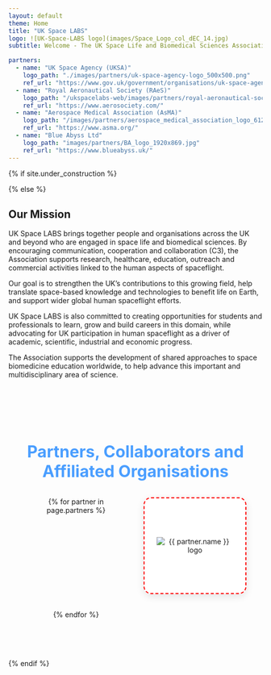 ```yaml
---
layout: default
theme: Home
title: "UK Space LABS"
logo: ![UK-Space-LABS logo](images/Space_Logo_col_dEC_14.jpg)
subtitle: Welcome - The UK Space Life and Biomedical Sciences Association

partners:
  - name: "UK Space Agency (UKSA)"
    logo_path: "./images/partners/uk-space-agency-logo_500x500.png"
    ref_url: "https://www.gov.uk/government/organisations/uk-space-agency"
  - name: "Royal Aeronautical Society (RAeS)"  
    logo_path: "/ukspacelabs-web/images/partners/royal-aeronautical-society-logo-300x300.jpg"
    ref_url: "https://www.aerosociety.com/"
  - name: "Aerospace Medical Association (AsMA)"
    logo_path: "/images/partners/aerospace_medical_association_logo_612x612.jpg"
    ref_url: "https://www.asma.org/"
  - name: "Blue Abyss Ltd"
    logo_path: "images/partners/BA_logo_1920x869.jpg"
    ref_url: "https://www.blueabyss.uk/"
---
```


<!-- under_construction parameter set to 'true' in the _config.yaml -->
{% if site.under_construction %}
<!-- Maintenance mode is handled in the main_page layout -->
{% else %}

<section class="about-section" id="about">
  <h2>Our Mission</h2>
  
  <p>UK Space LABS brings together people and organisations across the UK and beyond who are engaged in space life and biomedical sciences. By encouraging communication, cooperation and collaboration (C3), the Association supports research, healthcare, education, outreach and commercial activities linked to the human aspects of spaceflight.</p>
  
  <p>Our goal is to strengthen the UK’s contributions to this growing field, help translate space-based knowledge and technologies to benefit life on Earth, and support wider global human spaceflight efforts.</p>
  
  <p>UK Space LABS is also committed to creating opportunities for students and professionals to learn, grow and build careers in this domain, while advocating for UK participation in human spaceflight as a driver of academic, scientific, industrial and economic progress.</p>
  
  <p>The Association supports the development of shared approaches to space biomedicine education worldwide, to help advance this important and multidisciplinary area of science.</p>
</section>

<!-- Partners Section -->
    
<!--
<section class="partners-section">
  <h2>Partners, Collaborators and Affiliated Organisations</h2>
    <div class="partners-grid">
        <div class="partner-item">
          <a href="https://www.gov.uk/government/organisations/uk-space-agency" target="_blank" class="partner-logo">
              UKSA
          </a>
        <div class="partner-name">UK Space Agency</div>
      </div>
                
  <div class="partner-item">
        <a href="https://www.aerosociety.com/" target="_blank" class="partner-logo">
              RAeS
        </a>
      <div class="partner-name">Royal Aeronautical Society</div>
  </div>
                
  <div class="partner-item">
        <a href="https://www.asma.org/" target="_blank" class="partner-logo">
            AsMA
        </a>
      <div class="partner-name">Aerospace Medical Association</div>
  </div>
                
  <div class="partner-item">
      <a href="https://www.blueabyss.uk/" target="_blank" class="partner-logo">
          Blue Abyss
      </a>
   <div class="partner-name">Blue Abyss Ltd</div>
  </div>
  </div>
</section>
-->

<!-- <section class="partners-section">
  <h2>Partners, Collaborators and Affiliated Organisations</h2>
  <div class="partners-grid">
    {% for partner in page.partners %}
    <div class="partner-item">
      <a href="{{ partner.ref_url }}" target="_blank" class="partner-logo-link">
        <div class="partner-logo-container">
          <img src="{{ partner.logo_path | relative_url }}" alt="{{ partner.name }} logo" class="partner-logo-img">
        </div>
      </a>
    </div>
    {% endfor %}
  </div>
</section>
-->

<section class="partners-section">
  <h2>Partners, Collaborators and Affiliated Organisations</h2>
  <div class="partners-grid">
    {% for partner in page.partners %}
    <div class="partner-item">
      <a href="{{ partner.ref_url }}" target="_blank" class="partner-logo-link">
        <div class="partner-logo-container">
          <img src="{{ partner.logo_path }}" 
               alt="{{ partner.name }} logo" 
               class="partner-logo-img"
               onerror="this.style.display='none'; this.nextElementSibling.style.display='block';">
          <div class="partner-fallback" style="display:none;">{{ partner.name }}</div>
        </div>
      </a>
    </div>
    {% endfor %}
  </div>
</section>

<!--<section class="content-section" id="mission">
  <h2>Our Partners</h2>
  
  <div class="mission-grid">
    <div class="mission-item">
      <div class="mission-icon">
        <i class="fa fa-users" aria-hidden="true"></i>
      </div>
      <h3>Collaboration</h3>
      <p>Building bridges between UK organisations and international partners in space life sciences and biomedical research.</p>
    </div>
    
    <div class="mission-item">
      <div class="mission-icon">
        <i class="fa fa-graduation-cap" aria-hidden="true"></i>
      </div>
      <h3>Education</h3>
      <p>Creating educational and career opportunities for students and professionals interested in space biomedicine.</p>
    </div>
    
    <div class="mission-item">
      <div class="mission-icon">
        <i class="fa fa-rocket" aria-hidden="true"></i>
      </div>
      <h3>Innovation</h3>
      <p>Promoting UK involvement in human spaceflight and advancing space science applications for terrestrial needs.</p>
    </div>
  </div>
</section>-->

<!-- <section class="team-section" id="team">
  <h2>Our Team</h2>
  
  {% if site.chair %}
  <div class="team-category">
    <h3>Chair</h3>
    <div class="team-grid">
      {% for member in site.chair %}
      <div class="team-member">
        <h4>{{ member.name }}</h4>
        <p class="member-role">{{ member.role }}</p>
        <p class="member-affiliate">{{ member.affiliate }}</p>
        {% if member.social_handler %}
        <p class="member-social">{{ member.social_handler }}</p>
        {% endif %}
      </div>
      {% endfor %}
    </div>
  </div>
  {% endif %}
  
  {% if site.co-ordinators %}
  <div class="team-category">
    <h3>Co-ordinators</h3>
    <div class="team-grid">
      {% for member in site.co-ordinators %}
      <div class="team-member">
        <h4>{{ member.name }}</h4>
        <p class="member-role">{{ member.role }}</p>
        <p class="member-affiliate">{{ member.affiliate }}</p>
        {% if member.social_handler %}
        <p class="member-social">{{ member.social_handler }}</p>
        {% endif %}
      </div>
      {% endfor %}
    </div>
  </div>
  {% endif %}
  
  {% if site.web_development %}
  <div class="team-category">
    <h3>Web Development</h3>
    <div class="team-grid">
      {% for member in site.web_development %}
      <div class="team-member">
        <h4>{{ member.name }}</h4>
        <p class="member-role">{{ member.role }}</p>
        <p class="member-affiliate">{{ member.affiliate }}</p>
        {% if member.social_handler %}
        <p class="member-social">{{ member.social_handler }}</p>
        {% endif %}
      </div>
      {% endfor %}
    </div>
  </div>
  {% endif %}
</section> -->

{% endif %}

<style>
/* Research Grid */
.research-grid {
  display: grid;
  grid-template-columns: repeat(auto-fit, minmax(300px, 1fr));
  gap: 2rem;
  margin-top: 2rem;
}

.research-item {
  background: rgba(255, 255, 255, 0.05);
  padding: 2rem;
  border-radius: 15px;
  text-align: center;
  border: 1px solid rgba(255, 255, 255, 0.1);
  transition: all 0.3s ease;
}

.research-item:hover {
  background: rgba(255, 255, 255, 0.1);
  transform: translateY(-5px);
  box-shadow: 0 10px 30px rgba(74, 158, 255, 0.2);
}

.research-icon {
  width: 60px;
  height: 60px;
  background: linear-gradient(45deg, #4a9eff, #00d4ff);
  border-radius: 50%;
  display: flex;
  align-items: center;
  justify-content: center;
  margin: 0 auto 1rem;
  font-size: 1.5rem;
  color: white;
}

.research-item h3 {
  color: #4a9eff;
  margin-bottom: 1rem;
  font-size: 1.2rem;
}

.research-item p {
  color: #e6f3ff;
  font-size: 0.95rem;
  line-height: 1.5;
}

/* Training Grid */
.training-grid {
  display: grid;
  grid-template-columns: repeat(auto-fit, minmax(300px, 1fr));
  gap: 2rem;
  margin: 2rem 0;
}

.training-item {
  background: rgba(255, 255, 255, 0.05);
  border-radius: 15px;
  overflow: hidden;
  border: 1px solid rgba(255, 255, 255, 0.1);
  transition: all 0.3s ease;
}

.training-item:hover {
  transform: translateY(-5px);
  box-shadow: 0 15px 40px rgba(74, 158, 255, 0.3);
}

.training-header {
  background: linear-gradient(45deg, #4a9eff, #00d4ff);
  padding: 1.5rem;
  display: flex;
  justify-content: space-between;
  align-items: center;
}

.training-header h3 {
  color: white;
  margin: 0;
  font-size: 1.2rem;
}

.training-level {
  background: rgba(255, 255, 255, 0.2);
  padding: 0.3rem 0.8rem;
  border-radius: 15px;
  font-size: 0.8rem;
  color: white;
  font-weight: 600;
}

.training-details {
  padding: 1.5rem;
}

.training-details p {
  color: #e6f3ff;
  margin-bottom: 1rem;
  line-height: 1.6;
}

.training-cta {
  text-align: center;
  margin-top: 3rem;
  padding: 2rem;
  background: rgba(74, 158, 255, 0.1);
  border-radius: 15px;
  border: 1px solid rgba(74, 158, 255, 0.3);
}

.training-cta h3 {
  color: #4a9eff;
  margin-bottom: 1rem;
  font-size: 1.5rem;
}

.cta-button {
  display: inline-block;
  background: linear-gradient(45deg, #4a9eff, #00d4ff);
  color: white;
  padding: 1rem 2rem;
  border-radius: 25px;
  text-decoration: none;
  font-weight: 600;
  margin-top: 1rem;
  transition: all 0.3s ease;
}

.cta-button:hover {
  transform: translateY(-2px);
  box-shadow: 0 10px 30px rgba(74, 158, 255, 0.4);
  color: white;
  text-decoration: none;
}

/* Events Grid */
.events-grid {
  display: grid;
  grid-template-columns: repeat(auto-fit, minmax(350px, 1fr));
  gap: 2rem;
  margin-top: 2rem;
}

.event-item {
  background: rgba(255, 255, 255, 0.05);
  padding: 2rem;
  border-radius: 15px;
  border: 1px solid rgba(255, 255, 255, 0.1);
  display: flex;
  gap: 1.5rem;
  align-items: center;
  transition: all 0.3s ease;
}

.event-item:hover {
  background: rgba(255, 255, 255, 0.1);
  transform: translateY(-5px);
}

.event-date {
  background: linear-gradient(45deg, #4a9eff, #00d4ff);
  padding: 1rem;
  border-radius: 10px;
  text-align: center;
  min-width: 80px;
}

.event-date .month {
  display: block;
  color: white;
  font-size: 0.9rem;
  font-weight: 600;
}

.event-date .day {
  display: block;
  color: white;
  font-size: 1.5rem;
  font-weight: bold;
}

.event-details h3 {
  color: #4a9eff;
  margin-bottom: 0.5rem;
  font-size: 1.2rem;
}

.event-details p {
  color: #e6f3ff;
  margin-bottom: 0.5rem;
  font-size: 0.95rem;
}

.event-type {
  background: rgba(74, 158, 255, 0.2);
  color: #4a9eff;
  padding: 0.3rem 0.8rem;
  border-radius: 12px;
  font-size: 0.8rem;
  font-weight: 600;
}

/* Partner descriptions */
/*.partner-description {
  font-size: 0.9rem;
  color: #b0c4de;
  margin-top: 0.5rem;
  line-height: 1.4;
}

.partners-section {
  margin: 3rem 0;
  text-align: center;
}

.partners-grid {
  display: grid;
  grid-template-columns: repeat(auto-fit, minmax(200px, 1fr));
  gap: 2rem;
  margin-top: 2rem;
  max-width: 1000px;
  margin-left: auto;
  margin-right: auto;
}

.partner-item {
  transition: all 0.3s ease;
}

.partner-logo-link {
  display: block;
  text-decoration: none;
  width: 100%;
  height: 100%;
}

.partner-logo-container {
  background: rgba(255, 255, 255, 0.95);
  border-radius: 15px;
  padding: 1.5rem;
  height: 120px;
  display: flex;
  align-items: center;
  justify-content: center;
  transition: all 0.3s ease;
  border: 2px solid rgba(74, 158, 255, 0.2);
  box-shadow: 0 5px 15px rgba(0, 0, 0, 0.1);
}

.partner-logo-container:hover {
  transform: translateY(-5px);
  box-shadow: 0 15px 30px rgba(74, 158, 255, 0.3);
  border-color: rgba(74, 158, 255, 0.5);
  background: rgba(255, 255, 255, 1);
}

.partner-logo-img {
  max-width: 100%;
  max-height: 100%;
  width: auto;
  height: auto;
  object-fit: contain;
  transition: all 0.3s ease;
}

.partner-logo-link:hover .partner-logo-img {
  transform: scale(1.05);
}*/

.partners-section {
  margin: 3rem 0;
  text-align: center;
  background: rgba(255, 255, 255, 0.02);
  padding: 2rem;
  border-radius: 15px;
}

.partners-section h2 {
  color: #4a9eff;
  margin-bottom: 2rem;
  font-size: 2rem;
}

.partners-grid {
  display: grid;
  grid-template-columns: repeat(auto-fit, minmax(200px, 1fr));
  gap: 2rem;
  margin-top: 2rem;
  max-width: 1200px;
  margin-left: auto;
  margin-right: auto;
}

.partner-item {
  transition: all 0.3s ease;
}

.partner-logo-link {
  display: block;
  text-decoration: none;
  width: 100%;
  height: 100%;
}

.partner-logo-container {
  background: rgba(255, 255, 255, 0.95);
  border-radius: 15px;
  padding: 1.5rem;
  height: 140px;
  display: flex;
  align-items: center;
  justify-content: center;
  transition: all 0.3s ease;
  border: 2px solid rgba(74, 158, 255, 0.2);
  box-shadow: 0 5px 15px rgba(0, 0, 0, 0.1);
  position: relative;
}

.partner-logo-container:hover {
  transform: translateY(-5px);
  box-shadow: 0 15px 30px rgba(74, 158, 255, 0.3);
  border-color: rgba(74, 158, 255, 0.5);
  background: rgba(255, 255, 255, 1);
}

.partner-logo-img {
  max-width: 100%;
  max-height: 100%;
  width: auto;
  height: auto;
  object-fit: contain;
  transition: all 0.3s ease;
}

.partner-logo-link:hover .partner-logo-img {
  transform: scale(1.05);
}

.partner-fallback {
  color: #4a9eff;
  font-weight: 600;
  text-align: center;
  padding: 1rem;
}

/* Debug mode - temporarily add this to see if containers are rendering */
.partner-logo-container {
  border: 2px dashed #ff0000 !important; /* Remove this after testing */
}

/* Responsive adjustments */
@media (max-width: 768px) {
  .partners-grid {
    grid-template-columns: repeat(auto-fit, minmax(150px, 1fr));
    gap: 1.5rem;
  }
  
  .partner-logo-container {
    height: 120px;
    padding: 1rem;
  }
}

@media (max-width: 480px) {
  .partners-grid {
    grid-template-columns: repeat(2, 1fr);
    gap: 1rem;
  }
  
  .partner-logo-container {
    height: 100px;
    padding: 0.8rem;
  }
}

/* Responsive adjustments */
@media (max-width: 768px) {
  .partners-grid {
    grid-template-columns: repeat(auto-fit, minmax(150px, 1fr));
    gap: 1.5rem;
  }
  
  .partner-logo-container {
    height: 100px;
    padding: 1rem;
  }
}

@media (max-width: 480px) {
  .partners-grid {
    grid-template-columns: repeat(2, 1fr);
    gap: 1rem;
  }
  
  .partner-logo-container {
    height: 80px;
    padding: 0.8rem;
  }
}

/* Responsive adjustments */
@media (max-width: 768px) {
  .research-grid,
  .training-grid {
    grid-template-columns: 1fr;
    gap: 1.5rem;
  }
  
  .events-grid {
    grid-template-columns: 1fr;
  }
  
  .event-item {
    flex-direction: column;
    text-align: center;
  }
  
  .training-header {
    flex-direction: column;
    gap: 1rem;
  }
}

/* Mission Grid Fixes */
.mission-grid {
  display: grid;
  grid-template-columns: repeat(auto-fit, minmax(280px, 1fr));
  gap: 2rem;
  margin: 2rem 0 4rem 0; /* Increased bottom margin */
}

.mission-item {
  background: rgba(255, 255, 255, 0.05);
  padding: 2rem;
  border-radius: 15px;
  text-align: center;
  border: 1px solid rgba(255, 255, 255, 0.1);
  transition: all 0.3s ease;
}

.mission-item:hover {
  background: rgba(255, 255, 255, 0.1);
  transform: translateY(-5px);
  box-shadow: 0 10px 30px rgba(74, 158, 255, 0.2);
}

.mission-icon {
  width: 60px;
  height: 60px;
  background: linear-gradient(45deg, #4a9eff, #00d4ff);
  border-radius: 50%;
  display: flex;
  align-items: center;
  justify-content: center;
  margin: 0 auto 1rem;
  font-size: 1.5rem;
  color: white;
}

.mission-item h3 {
  color: #4a9eff;
  margin-bottom: 1rem;
  font-size: 1.3rem;
}

.mission-item p {
  color: #e6f3ff;
  font-size: 1rem;
  line-height: 1.6;
}

/* Team Section Fixes */
.team-section {
  margin-bottom: 4rem; /* Add bottom margin for separation */
}

.team-category {
  margin-bottom: 3rem;
}

.team-grid {
  display: grid;
  grid-template-columns: repeat(auto-fit, minmax(250px, 1fr));
  gap: 1.5rem;
  margin-top: 1.5rem;
}

.team-member {
  background: rgba(255, 255, 255, 0.05);
  padding: 1.5rem;
  border-radius: 12px;
  border: 1px solid rgba(255, 255, 255, 0.1);
  transition: all 0.3s ease;
}

.team-member:hover {
  background: rgba(255, 255, 255, 0.1);
  transform: translateY(-3px);
}

.team-member h4 {
  color: #4a9eff;
  margin-bottom: 0.5rem;
  font-size: 1.1rem;
}

.member-role {
  color: #87ceeb;
  font-style: italic;
  margin-bottom: 0.5rem;
}

.member-affiliate {
  color: #e6f3ff;
  font-size: 0.9rem;
  margin-bottom: 0.5rem;
}

.member-social {
  color: #00d4ff;
  font-size: 0.9rem;
  font-family: monospace;
}
</style>
